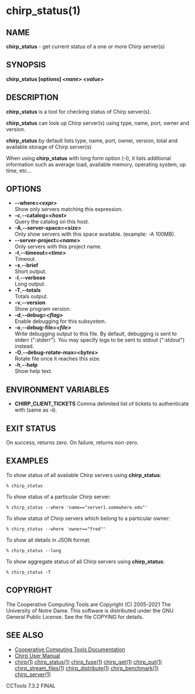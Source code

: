 






















# chirp_status(1)

## NAME
**chirp_status** - get current status of a one or more Chirp server(s)

## SYNOPSIS
**chirp_status [options] _&lt;nane&gt;_ _&lt;value&gt;_**

## DESCRIPTION
**chirp_status** is a tool for checking status of Chirp server(s).

**chirp_status** can look up Chirp server(s) using type, name, port, owner and version.

**chirp_status** by default lists type, name, port, owner, version, total and available storage of Chirp server(s)

When using **chirp_status** with long form option (-l), it lists additional information such as average load, available memory, operating system, up time, etc...

## OPTIONS

- **--where=_&lt;expr&gt;_**<br /> Show only servers matching this expression.
- **-c**,**--catalog=_&lt;host&gt;_**<br />Query the catalog on this host.
- **-A**,**--server-space=_&lt;size&gt;_**<br />Only show servers with this space available. (example: -A 100MB).
- **--server-project=_&lt;name&gt;_**<br />Only servers with this project name.
- **-t**,**--timeout=_&lt;time&gt;_**<br />Timeout.
- **-s**,**--brief**<br />Short output.
- **-l**,**--verbose**<br />Long output.
- **-T**,**--totals**<br />Totals output.
- **-v**,**--version**<br />Show program version.
- **-d**,**--debug=_&lt;flag&gt;_**<br />Enable debugging for this subsystem.
- **-o**,**--debug-file=_&lt;file&gt;_**<br />Write debugging output to this file. By default, debugging is sent to stderr (":stderr"). You may specify logs to be sent to stdout (":stdout") instead.
- **-O**,**--debug-rotate-max=_&lt;bytes&gt;_**<br />Rotate file once it reaches this size.
- **-h**,**--help**<br />Show help text.


## ENVIRONMENT VARIABLES


- **CHIRP_CLIENT_TICKETS** Comma delimited list of tickets to authenticate with (same as **-i**).


## EXIT STATUS
On success, returns zero.  On failure, returns non-zero.

## EXAMPLES

To show status of all available Chirp servers using **chirp_status**:

```
% chirp_status
```

To show status of a particular Chirp server:

```
% chirp_status --where 'name=="server1.somewhere.edu"'
```

To show status of Chirp servers which belong to a particular owner:

```
% chirp_status --where 'owner=="fred"'
```

To show all details in JSON format:

```
% chirp_status --long
```

To show aggregate status of all Chirp servers using  **chirp_status**:

```
% chirp_status -T
```

## COPYRIGHT

The Cooperative Computing Tools are Copyright (C) 2005-2021 The University of Notre Dame.  This software is distributed under the GNU General Public License.  See the file COPYING for details.

## SEE ALSO


- [Cooperative Computing Tools Documentation]("../index.html")
- [Chirp User Manual]("../chirp.html")
- [chirp(1)](chirp.md)  [chirp_status(1)](chirp_status.md)  [chirp_fuse(1)](chirp_fuse.md)  [chirp_get(1)](chirp_get.md)  [chirp_put(1)](chirp_put.md)  [chirp_stream_files(1)](chirp_stream_files.md)  [chirp_distribute(1)](chirp_distribute.md)  [chirp_benchmark(1)](chirp_benchmark.md)  [chirp_server(1)](chirp_server.md)


CCTools 7.3.2 FINAL
